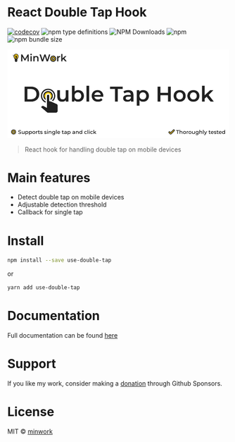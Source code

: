 # React Double Tap Hook


[![codecov](https://codecov.io/gh/minwork/react/branch/main/graph/badge.svg?token=2KPMMSLDOM)](https://codecov.io/gh/minwork/react)
![npm type definitions](https://img.shields.io/npm/types/use-double-tap)
![NPM Downloads](https://img.shields.io/npm/dm/use-double-tap)
![npm](https://img.shields.io/npm/v/use-double-tap)
![npm bundle size](https://img.shields.io/bundlephobia/minzip/use-double-tap)

![React Double Tap Hook](https://raw.githubusercontent.com/minwork/react/main/packages/use-double-tap/images/react-double-tap-hook.webp)

> React hook for handling double tap on mobile devices

# Main features
- Detect double tap on mobile devices
- Adjustable detection threshold
- Callback for single tap

# Install

```bash
npm install --save use-double-tap
```
or
```bash
yarn add use-double-tap
```
# Documentation

Full documentation can be found [here](https://minwork.gitbook.io/double-tap-hook/)

# Support

If you like my work, consider making a [donation](https://github.com/sponsors/minwork) through Github Sponsors.

# License

MIT © [minwork](https://github.com/minwork)
